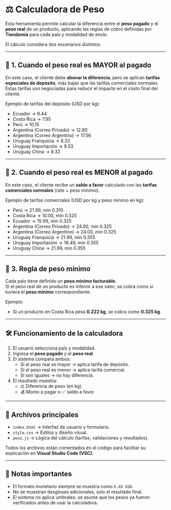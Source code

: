 # ⚖️ Calculadora de Peso

Esta herramienta permite calcular la diferencia entre el **peso pagado** y el **peso real** de un producto, aplicando las reglas de cobro definidas por **Tiendamia** para cada país y modalidad de envío.

El cálculo considera dos escenarios distintos:

---

## 🔹 1. Cuando el peso real es MAYOR al pagado
En este caso, el cliente debe **abonar la diferencia**, pero se aplican **tarifas especiales de depósito**, más bajas que las tarifas comerciales normales.  
Estas tarifas son negociadas para reducir el impacto en el costo final del cliente.

Ejemplo de tarifas del depósito (USD por kg):  
- Ecuador → 9.44  
- Costa Rica → 7.95  
- Perú → 10.15  
- Argentina (Correo Privado) → 12.80  
- Argentina (Correo Argentino) → 17.56  
- Uruguay Franquicia → 8.32  
- Uruguay Importación → 9.53  
- Uruguay China → 8.32  

---

## 🔹 2. Cuando el peso real es MENOR al pagado
En este caso, el cliente recibe un **saldo a favor** calculado con las **tarifas comerciales normales** (rate + peso mínimo).

Ejemplo de tarifas comerciales (USD por kg y peso mínimo en kg):  
- Perú → 21.99, min 0.310  
- Costa Rica → 10.00, min 0.325  
- Ecuador → 15.99, min 0.325  
- Argentina (Correo Privado) → 24.00, min 0.325  
- Argentina (Correo Argentino) → 24.00, min 0.325  
- Uruguay Franquicia → 21.99, min 0.355  
- Uruguay Importación → 18.49, min 0.355  
- Uruguay China → 21.99, min 0.355  

---

## 🔹 3. Regla de peso mínimo
Cada país tiene definido un **peso mínimo facturable**.  
Si el peso real de un producto es inferior a ese valor, se cobra como si tuviera el **peso mínimo** correspondiente.

Ejemplo:  
- Si un producto en Costa Rica pesa **0.222 kg**, se cobra como **0.325 kg**.

---

## 🛠️ Funcionamiento de la calculadora
1. El usuario selecciona país y modalidad.  
2. Ingresa el **peso pagado** y el **peso real**.  
3. El sistema compara ambos:  
   - Si el peso real es mayor → aplica tarifa de depósito.  
   - Si el peso real es menor → aplica tarifa comercial.  
   - Si son iguales → no hay diferencia.  
4. El resultado muestra:  
   - ⚖️ Diferencia de peso (en kg).  
   - 💰 Monto a pagar o ✅ saldo a favor.  

---

## 🔹 Archivos principales
- `index.html` → Interfaz de usuario y formulario.  
- `style.css` → Estilos y diseño visual.  
- `peso.js` → Lógica del cálculo (tarifas, validaciones y resultados).  

Todos los archivos están comentados en el código para facilitar su explicación en **Visual Studio Code (VSC)**.

---

## 📌 Notas importantes
- El formato monetario siempre se muestra como `X.XX USD`.  
- No se muestran desgloses adicionales, solo el resultado final.  
- El sistema no aplica umbrales: se asume que los pesos ya fueron verificados antes de usar la calculadora.  
